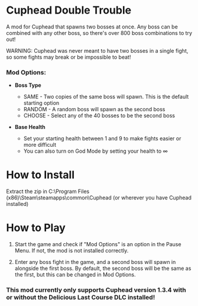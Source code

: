 # Cuphead Double Trouble
A mod for Cuphead that spawns two bosses at once. Any boss can be combined with any other boss, so there's over 800 boss combinations to try out!

WARNING: Cuphead was never meant to have two bosses in a single fight, so some fights may break or be impossible to beat!

### Mod Options:

* **Boss Type**
  * SAME - Two copies of the same boss will spawn. This is the default starting option
  * RANDOM - A random boss will spawn as the second boss
  * CHOOSE - Select any of the 40 bosses to be the second boss
    
* **Base Health**
  * Set your starting health between 1 and 9 to make fights easier or more difficult
  * You can also turn on God Mode by setting your health to ∞

How to Install
===

Extract the zip in C:\Program Files (x86)\Steam\steamapps\common\Cuphead (or wherever you have Cuphead installed)

How to Play
===

1. Start the game and check if "Mod Options" is an option in the Pause Menu. If not, the mod is not installed correctly.

2. Enter any boss fight in the game, and a second boss will spawn in alongside the first boss. By default, the second boss will be the same as the first, but this can be changed in Mod Options.

### **This mod currently only supports Cuphead version 1.3.4 with or without the Delicious Last Course DLC installed!**
